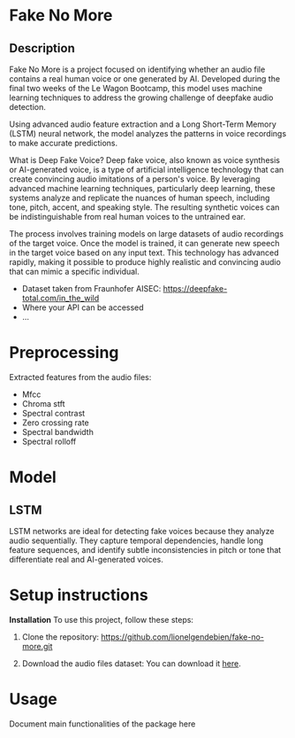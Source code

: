# Fake No More 

## Description
Fake No More is a project focused on identifying whether an audio file contains a real human voice or one generated by AI. Developed during the final two weeks of the Le Wagon Bootcamp, this model uses machine learning techniques to address the growing challenge of deepfake audio detection.

Using advanced audio feature extraction and a Long Short-Term Memory (LSTM) neural network, the model analyzes the patterns in voice recordings to make accurate predictions.

What is Deep Fake Voice?
Deep fake voice, also known as voice synthesis or AI-generated voice, is a type of artificial intelligence technology that can create convincing audio imitations of a person's voice. By leveraging advanced machine learning techniques, particularly deep learning, these systems analyze and replicate the nuances of human speech, including tone, pitch, accent, and speaking style. The resulting synthetic voices can be indistinguishable from real human voices to the untrained ear.

The process involves training models on large datasets of audio recordings of the target voice. Once the model is trained, it can generate new speech in the target voice based on any input text. This technology has advanced rapidly, making it possible to produce highly realistic and convincing audio that can mimic a specific individual.


- Dataset taken from Fraunhofer AISEC: https://deepfake-total.com/in_the_wild
- Where your API can be accessed
- ...

# Preprocessing
Extracted features from the audio files:
- Mfcc
- Chroma stft
- Spectral contrast
- Zero crossing rate
- Spectral bandwidth
- Spectral rolloff

# Model
## LSTM
LSTM networks are ideal for detecting fake voices because they analyze audio sequentially. 
They capture temporal dependencies, handle long feature sequences, and identify subtle inconsistencies in pitch or tone that differentiate real and AI-generated voices. 


# Setup instructions
**Installation**
To use this project, follow these steps:

1. Clone the repository:
   https://github.com/lionelgendebien/fake-no-more.git

2. Download the audio files dataset:
   You can download it [here](https://deepfake-total.com/in_the_wild).
   

# Usage
Document main functionalities of the package here
